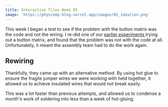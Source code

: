 ```yaml
---
title: Interactive Tiles Week 05
image: 'https://physcomp-blog.vercel.app/images/01_ideation.png'
---
```


This week I began a test to see if the problem with the button matrix was the code and not the wiring. I re-did one of our [earlier experiments ](/experiments/interactivetiles-02) trying out a button matrix, and found that the problem was not with the code at all. Unfortunately, it meant the assembly team had to do the work again.

## Rewiring

Thankfully, they came up with an alternative method. By using hot glue to ensure the fragile jumper wires we were working with held together, it allowed us to achieve insulated wires that would not break easily. 

This was a lot faster than previous attempts, and allowed us to condense a month's work of soldering into less than a week of hot-gluing.